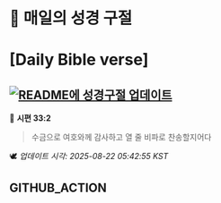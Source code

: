 # 🙏 매일의 성경 구절
# [Daily Bible verse]
## [![README에 성경구절 업데이트](https://github.com/DONGSUKA/first_test/actions/workflows/update-readme-bible.yml/badge.svg)](https://github.com/DONGSUKA/first_test/actions/workflows/update-readme-bible.yml)
<!-- START_BIBLE_VERSE -->
📖 **시편 33:2**
> 수금으로 여호와께 감사하고 열 줄 비파로 찬송할지어다

🕊️ _업데이트 시각: 2025-08-22 05:42:55 KST_
  <!-- END_BIBLE_VERSE -->
## GITHUB_ACTION
